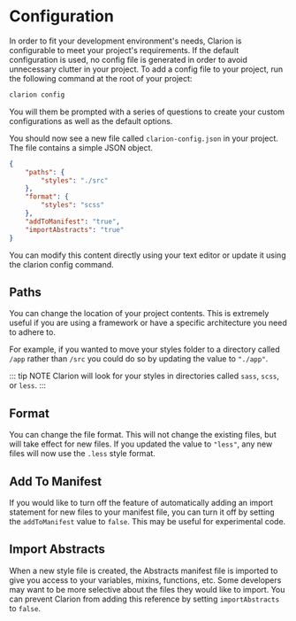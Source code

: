 # Configuration

In order to fit your development environment's needs, Clarion is configurable to meet your project's requirements. If the default configuration is used, no config file is generated in order to avoid unnecessary clutter in your project. To add a config file to your project, run the following command at the root of your project:

```bash
clarion config 
```

You will them be prompted with a series of questions to create your custom configurations as well as the default options.

You should now see a new file called `clarion-config.json` in your project. The file contains a simple JSON object.

```json
{
    "paths": {
        "styles": "./src"
    },
    "format": {
        "styles": "scss"
    },
    "addToManifest": "true",
    "importAbstracts": "true"
}
```

You can modify this content directly using your text editor or update it using the clarion config command.

## Paths

You can change the location of your project contents. This is extremely useful if you are using a framework or have a specific architecture you need to adhere to.

For example, if you wanted to move your styles folder to a directory called `/app` rather than `/src` you could do so by updating the value to `"./app"`.

::: tip NOTE
Clarion will look for your styles in directories called `sass`, `scss`, or `less`.
:::

## Format

You can change the file format. This will not change the existing files, but will take effect for new files. If you updated the value to `"less"`, any new files will now use the `.less` style format.

## Add To Manifest

If you would like to turn off the feature of automatically adding an import statement for new files to your manifest file, you can turn it off by setting the `addToManifest` value to `false`. This may be useful for experimental code.

## Import Abstracts

When a new style file is created, the Abstracts manifest file is imported to give you access to your variables, mixins, functions, etc. Some developers may want to be more selective about the files they would like to import. You can prevent Clarion from adding this reference by setting `importAbstracts` to `false`.